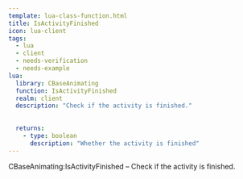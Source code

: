 ```yaml
---
template: lua-class-function.html
title: IsActivityFinished
icon: lua-client
tags:
  - lua
  - client
  - needs-verification
  - needs-example
lua:
  library: CBaseAnimating
  function: IsActivityFinished
  realm: client
  description: "Check if the activity is finished."
  
  
  returns:
    - type: boolean
      description: "Whether the activity is finished"
---
```


<div class="lua__search__keywords">
CBaseAnimating:IsActivityFinished &#x2013; Check if the activity is finished.
</div>
